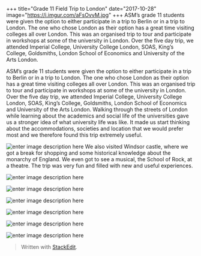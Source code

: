 +++
title="Grade 11 Field Trip to London"
date="2017-10-28"
image="https://i.imgur.com/aFsOvvM.jpg"
+++
ASM’s grade 11 students were given the option to either participate in a trip to Berlin or in a trip to London. The one who chose London as their option has a great time visiting colleges all over London. This was an organised trip to tour and participate in workshops at some of the university in London. Over the five day trip, we attended Imperial College, University College London, SOAS, King’s College, Goldsmiths, London School of Economics and University of the Arts London.
<!--more-->

ASM’s grade 11 students were given the option to either participate in a trip to Berlin or in a trip to London. The one who chose London as their option has a great time visiting colleges all over London. This was an organised trip to tour and participate in workshops at some of the university in London. Over the five day trip, we attended Imperial College, University College London, SOAS, King’s College, Goldsmiths, London School of Economics and University of the Arts London. Walking through the streets of London while learning about the academics and social life of the universities gave us a stronger idea of what university life was like. It made us start thinking about the accommodations, societies and location that we would prefer most and we therefore found this trip extremely useful. 

![enter image description here](https://i.imgur.com/aFsOvvM.jpg)
We also visited Windsor castle, where we got a break for shopping and some historical knowledge about the monarchy of England. We even got to see a musical, the School of Rock, at a theatre. The trip was very fun and filled with new and useful experiences. 

![enter image description here](https://i.imgur.com/pc1PeUA.jpg)

![enter image description here](https://i.imgur.com/Ll6tTKy.jpg)

![enter image description here](https://i.imgur.com/k37FDlE.jpg)

![enter image description here](https://i.imgur.com/XSRPKa8.jpg)

![enter image description here](https://i.imgur.com/Abz4ZXM.jpg)

![enter image description here](https://i.imgur.com/jbn6OiK.jpg)
> Written with [StackEdit](https://stackedit.io/).
